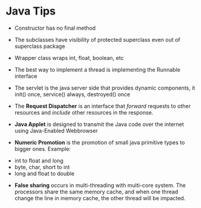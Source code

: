# Java Tips

* Constructor has no final method

* The subclasses have visibility of protected superclass even out of superclass package

* Wrapper class wraps int, float, boolean, etc

* The best way to implement a thread is implementing the Runnable interface

* The servlet is the java server side that provides dynamic components, it init() once, service() always, destroyed() once

* The **Request Dispatcher** is an interface that *forward* requests to other resources and *include* other resources in the response.

* **Java Applet** is designed to transmit the Java code over the internet using Java-Enabled Webbrowser

* **Numeric Promotion** is the promotion of small java primitive types to bigger ones. Example:
- int to float and long
- byte, char, short to int
- long and float to double

* **False sharing** occurs in multi-threading with multi-core system. The processors share the same memory cache, and when one thread change the line in memory cache, the other thread will be impacted.







